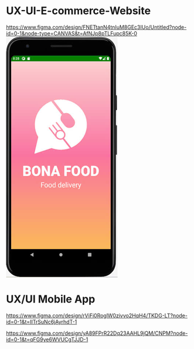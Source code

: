 # UX-UI-E-commerce-Website
https://www.figma.com/design/FNETtanN4tnIuM8GEc3IUo/Untitled?node-id=0-1&node-type=CANVAS&t=AfNJp8pTLFupc85K-0
![image alt](https://github.com/ngoctrang1903/App-food/blob/53e9abb53b586b649f0b2581bd02fe988f0fea8e/Dashboard.jpg)
# UX/UI Mobile App
https://www.figma.com/design/rViFi0RoglW0zivvo2HqH4/TKDG-LT?node-id=0-1&t=IITrSuNc6jAyrhdT-1

https://www.figma.com/design/yA89FPrR22Dq23AAHL9jQM/CNPM?node-id=0-1&t=qFG9ye6WVUCgTJJD-1

